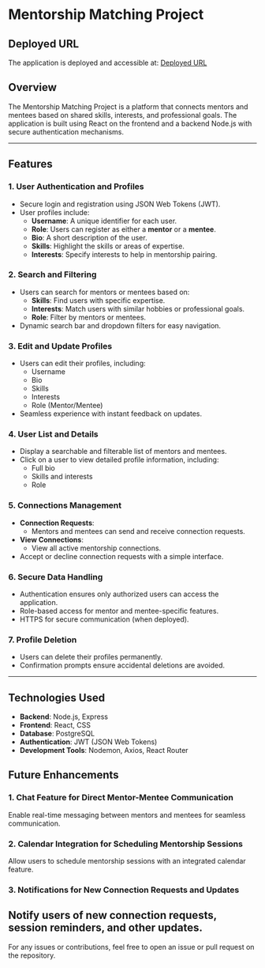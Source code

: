 # Mentorship Matching Project

## Deployed URL

The application is deployed and accessible at:
[Deployed URL](https://your-deployed-url.com)

## Overview

The Mentorship Matching Project is a platform that connects mentors and mentees based on shared skills, interests, and professional goals. The application is built using React on the frontend and a backend Node.js with secure authentication mechanisms.

---

## Features

### 1. User Authentication and Profiles

- Secure login and registration using JSON Web Tokens (JWT).
- User profiles include:
  - **Username**: A unique identifier for each user.
  - **Role**: Users can register as either a **mentor** or a **mentee**.
  - **Bio**: A short description of the user.
  - **Skills**: Highlight the skills or areas of expertise.
  - **Interests**: Specify interests to help in mentorship pairing.

### 2. Search and Filtering

- Users can search for mentors or mentees based on:
  - **Skills**: Find users with specific expertise.
  - **Interests**: Match users with similar hobbies or professional goals.
  - **Role**: Filter by mentors or mentees.
- Dynamic search bar and dropdown filters for easy navigation.

### 3. Edit and Update Profiles

- Users can edit their profiles, including:
  - Username
  - Bio
  - Skills
  - Interests
  - Role (Mentor/Mentee)
- Seamless experience with instant feedback on updates.

### 4. User List and Details

- Display a searchable and filterable list of mentors and mentees.
- Click on a user to view detailed profile information, including:
  - Full bio
  - Skills and interests
  - Role

### 5. Connections Management

- **Connection Requests**:
  - Mentors and mentees can send and receive connection requests.
- **View Connections**:
  - View all active mentorship connections.
- Accept or decline connection requests with a simple interface.

### 6. Secure Data Handling

- Authentication ensures only authorized users can access the application.
- Role-based access for mentor and mentee-specific features.
- HTTPS for secure communication (when deployed).

### 7. Profile Deletion

- Users can delete their profiles permanently.
- Confirmation prompts ensure accidental deletions are avoided.

---

## Technologies Used

- **Backend**: Node.js, Express
- **Frontend**: React, CSS
- **Database**: PostgreSQL
- **Authentication**: JWT (JSON Web Tokens)
- **Development Tools**: Nodemon, Axios, React Router

## Future Enhancements

### 1. Chat Feature for Direct Mentor-Mentee Communication

Enable real-time messaging between mentors and mentees for seamless communication.

### 2. Calendar Integration for Scheduling Mentorship Sessions

Allow users to schedule mentorship sessions with an integrated calendar feature.

### 3. Notifications for New Connection Requests and Updates

## Notify users of new connection requests, session reminders, and other updates.

For any issues or contributions, feel free to open an issue or pull request on the repository.
